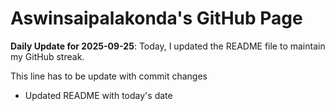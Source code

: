 # Aswinsaipalakonda's GitHub Page

**Daily Update for 2025-09-25**: Today, I updated the README file to maintain my GitHub streak.

This line has to be update with commit changes
 - Updated README with today's date 
